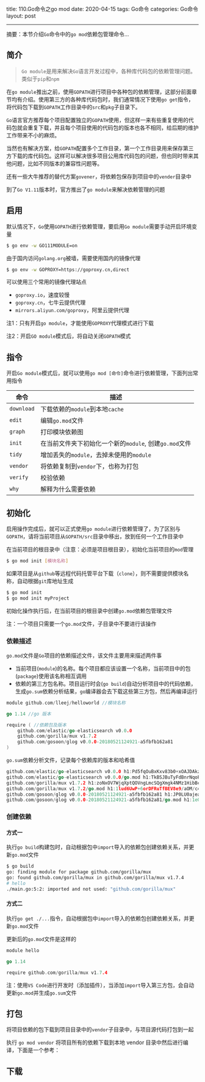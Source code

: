 title: 110.Go命令之go mod
date: 2020-04-15
tags: Go命令
categories: Go命令
layout: post

------

摘要：本节介绍`Go`命令中的`go mod`依赖包管理命令...

<!-- more -->

## 简介

> `Go module`是用来解决`Go`语言开发过程中，各种库代码包的依赖管理问题。类似于`pip`和`npm`

在`go module`推出之前，使用`GOPATH`进行项目中各种包的依赖管理，这部分前面章节均有介绍。使用第三方的各种库代码包时，我们通常情况下使用`go get`指令，将代码包下载到`GOPATH`工作目录中的`src`和`pkg`子目录下。

`Go`语言官方推荐每个项目配置独立的`GOPATH`使用，但这样一来有些重复使用的代码包就会重复下载，并且每个项目使用的代码包的版本也各不相同，给后期的维护工作带来不小的麻烦。

当然也有解决方案，给`GOPATH`配置多个工作目录，第一个工作目录用来保存第三方下载的库代码包。这样可以解决很多项目公用库代码包的问题，但也同时带来其他问题，比如不同版本的兼容性问题等。

还有一些大牛推荐的替代方案`govener`，将依赖包保存到项目中的`vender`目录中

到了`Go V1.11`版本时，官方推出了`go module`来解决依赖管理的问题

## 启用

默认情况下，`Go`使用`GOPATH`进行依赖管理，要启用`Go module`需要手动开启环境变量

```bash
$ go env -w GO111MODULE=on
```

由于国内访问`golang.org`被墙，需要使用国内的镜像代理

```bash
$ go env -w GOPROXY=https://goproxy.cn,direct
```

可以使用三个常用的镜像代理站点

- `goproxy.io`，速度较慢
- `goproxy.cn`，七牛云提供代理
- `mirrors.aliyun.com/goproxy`，阿里云提供代理

注1：只有开启`go module`，才能使用`GOPROXY`代理模式进行下载

注2：开启`GO module`模式后，将自动关闭`GOPATH`模式

## 指令

开启`Go module`模式后，就可以使用`go mod [命令]`命令进行依赖管理，下面列出常用指令

| 命令       | 描述                                                   |
| ---------- | ------------------------------------------------------ |
| `download` | 下载依赖的`module`到本地`cache`                        |
| `edit`     | 编辑`go.mod`文件                                       |
| `graph`    | 打印模块依赖图                                         |
| `init`     | 在当前文件夹下初始化一个新的`module`, 创建`go.mod`文件 |
| `tidy`     | 增加丢失的`module`，去掉未使用的`module`               |
| `vendor`   | 将依赖复制到`vendor`下，也称为打包                     |
| `verify`   | 校验依赖                                               |
| `why`      | 解释为什么需要依赖                                     |

## 初始化

启用操作完成后，就可以正式使用`go module`进行依赖管理了，为了区别与`GOPATH`，请将当前项目从`GOPATH/src`目录中移出，放到任何一个工作目录中

在当前项目的根目录中（注意：必须是项目根目录），初始化当前项目的`mod`管理

```bash
$ go mod init [模块名称]
```

如果项目是从`github`等远程代码托管平台下载（`clone`），则不需要提供模块名称，自动根据`git`库地址生成

```bash
$ go mod init
$ go mod init myProject
```

初始化操作执行后，在当前项目的根目录中创建`go.mod`依赖包管理文件

注：一个项目只需要一个`go.mod`文件，子目录中不要进行该操作

### 依赖描述

`go.mod`文件是`Go`项目的依赖描述文件，该文件主要用来描述两件事

- 当前项目(`module`)的名称。每个项目都应该设置一个名称，当前项目中的包(`package`)使用该名称相互调用
- 依赖的第三方包名称。项目运行时会(`go build`)自动分析项目中的代码依赖，生成`go.sum`依赖分析结果，`go`编译器会去下载这些第三方包，然后再编译运行

```go
module github.com/lleej/helloworld //模块名称

go 1.14 //go 版本

require ( //依赖包及版本
    github.com/elastic/go-elasticsearch v0.0.0
    github.com/gorilla/mux v1.7.2
    github.com/gosoon/glog v0.0.0-20180521124921-a5fbfb162a81
)
```

 `go.sum`依赖分析文件，记录每个依赖库的版本和哈希值

```go
github.com/elastic/go-elasticsearch v0.0.0 h1:Pd5fqOuBxKxv83b0+xOAJDAkziWYwFinWnBO0y+TZaA=
github.com/elastic/go-elasticsearch v0.0.0/go.mod h1:TkBSJBuTyFdBnrNqoPc54FN0vKf5c04IdM4zuStJ7xg=
github.com/gorilla/mux v1.7.2 h1:zoNxOV7WjqXptQOVngLmcSQgXmgk4NMz1HibBchjl/I=
github.com/gorilla/mux v1.7.2/go.mod h1:1lud6UwP+6orDFRuTfBEV8e9/aOM/c4fVVCaMa2zaAs=
github.com/gosoon/glog v0.0.0-20180521124921-a5fbfb162a81 h1:JP0LU0ajeawW2xySrbhDqtSUfVWohZ505Q4LXo+hCmg=
github.com/gosoon/glog v0.0.0-20180521124921-a5fbfb162a81/go.mod h1:1e0N9vBl2wPF6qYa+JCRNIZnhxSkXkOJfD2iFw3eOfg=
```

### 创建依赖

#### 方式一

执行`go build`构建包时，自动根据包中`import`导入的依赖包创建依赖关系，并更新`go.mod`文件

```bash
$ go build
go: finding module for package github.com/gorilla/mux
go: found github.com/gorilla/mux in github.com/gorilla/mux v1.7.4
# hello
./main.go:5:2: imported and not used: "github.com/gorilla/mux"
```

#### 方式二

执行`go get ./...`指令，自动根据包中`import`导入的依赖包创建依赖关系，并更新`go.mod`文件

更新后的`go.mod`文件是这样的

```go
module hello

go 1.14

require github.com/gorilla/mux v1.7.4
```

注：使用`VS Code`进行开发时（添加插件），当添加`import`导入第三方包，会自动更新`go.mod`并生成`go.sum`文件

## 打包

将项目依赖的包下载到项目目录中的`vendor`子目录中，与项目源代码打包到一起

执行 `go mod vendor` 将项目所有的依赖下载到本地 vendor 目录中然后进行编译，下面是一个参考：

## 下载

